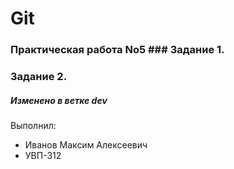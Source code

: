# Git
### Практическая работа No5 ### Задание 1.
### Задание 2.
##### Изменено в ветке dev
Выполнил:
* Иванов Максим Алексеевич
* УВП-312
